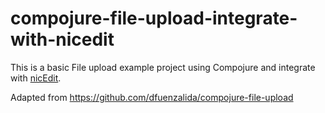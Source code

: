 compojure-file-upload-integrate-with-nicedit
============================================

This is a basic File upload example project using Compojure and integrate with <a href="http://nicedit.com/">nicEdit</a>.

Adapted from <a href="https://github.com/dfuenzalida/compojure-file-upload">https://github.com/dfuenzalida/compojure-file-upload</a>